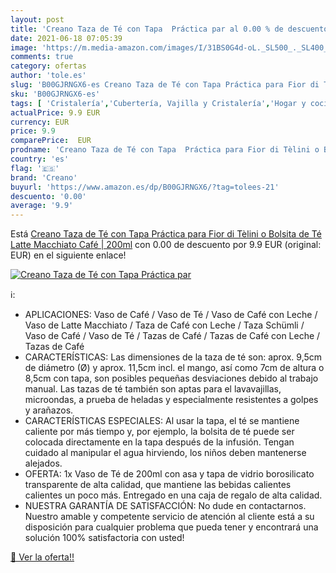 ```yaml
---
layout: post
title: 'Creano Taza de Té con Tapa  Práctica par al 0.00 % de descuento'
date: 2021-06-18 07:05:39
image: 'https://m.media-amazon.com/images/I/31BS0G4d-oL._SL500_._SL400_.jpg'
comments: true
category: ofertas
author: 'tole.es'
slug: 'B00GJRNGX6-es Creano Taza de Té con Tapa Práctica para Fior di Tèlini o...'
sku: 'B00GJRNGX6-es'
tags: [ 'Cristalería','Cubertería, Vajilla y Cristalería','Hogar y cocina','Piezas de vajilla','Tazas','Tazas de té','café','creano', ]
actualPrice: 9.9 EUR
currency: EUR
price: 9.9
comparePrice:  EUR
prodname: 'Creano Taza de Té con Tapa  Práctica para Fior di Tèlini o Bolsita de Té  Latte Macchiato  Café | 200ml'
country: 'es'
flag: '🇪🇸'
brand: 'Creano'
buyurl: 'https://www.amazon.es/dp/B00GJRNGX6/?tag=tolees-21'
descuento: '0.00'
average: '9.9'
---
```


Está [Creano Taza de Té con Tapa  Práctica para Fior di Tèlini o Bolsita de Té  Latte Macchiato  Café | 200ml](https://www.amazon.es/dp/B00GJRNGX6/?tag=tolees-21) con 0.00 de descuento por 9.9 EUR (original:  EUR) en el siguiente enlace!

[![Creano Taza de Té con Tapa  Práctica par](https://m.media-amazon.com/images/I/31BS0G4d-oL._SL500_._SL400_.jpg)](https://www.amazon.es/dp/B00GJRNGX6/?tag=tolees-21)

ℹ️:

- APLICACIONES: Vaso de Café / Vaso de Té / Vaso de Café con Leche / Vaso de Latte Macchiato / Taza de Café con Leche / Taza Schümli / Vaso de Café / Vaso de Té / Tazas de Café / Tazas de Café con Leche / Tazas de Café
- CARACTERÍSTICAS: Las dimensiones de la taza de té son: aprox. 9,5cm de diámetro (Ø) y aprox. 11,5cm incl. el mango, así como 7cm de altura o 8,5cm con tapa, son posibles pequeñas desviaciones debido al trabajo manual. Las tazas de té también son aptas para el lavavajillas, microondas, a prueba de heladas y especialmente resistentes a golpes y arañazos.
- CARACTERÍSTICAS ESPECIALES: Al usar la tapa, el té se mantiene caliente por más tiempo y, por ejemplo, la bolsita de té puede ser colocada directamente en la tapa después de la infusión. Tengan cuidado al manipular el agua hirviendo, los niños deben mantenerse alejados.
- OFERTA: 1x Vaso de Té de 200ml con asa y tapa de vidrio borosilicato transparente de alta calidad, que mantiene las bebidas calientes calientes un poco más. Entregado en una caja de regalo de alta calidad.
- NUESTRA GARANTÍA DE SATISFACCIÓN: No dude en contactarnos. Nuestro amable y competente servicio de atención al cliente está a su disposición para cualquier problema que pueda tener y encontrará una solución 100% satisfactoria con usted!

[🛒 Ver la oferta!!](https://www.amazon.es/dp/B00GJRNGX6/?tag=tolees-21)
